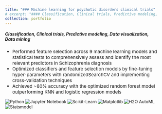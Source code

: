 ```yaml
---
title: "### Machine learning for psychotic disorders clinical trials"
# excerpt: "#### Classification, Clinical trials, Predictive modeling, Data visualization, Data mining<br/>"
collection: portfolio
---
```

<h5>Classification, Clinical trials, Predictive modeling, Data visualization, Data mining</h5>
<ul>
    <li style="font-size:15px">Performed feature selection across 9 machine learning models and statistical tests to comprehensively assess and identify the most relevant predictors in Schizophrenia diagnosis</li>
    <li style="font-size:15px">Optimized classifiers and feature selection models by fine-tuning hyper-parameters with randomizedSearchCV and implementing cross-validation techniques</li>
    <li style="font-size:15px">Achieved ~80% accuracy with the optimized random forest model outperforming KNN and logistic regression models</li>
</ul>

<p style="margin-top:10px">
    <img src="https://img.shields.io/badge/Python-green" alt="Python">
    <img src="https://img.shields.io/badge/Jupyter%20Notebook-orange" alt="Jupyter Notebook">
    <img src="https://img.shields.io/badge/Sklearn-purple" alt="Scikit-Learn">
    <img src="https://img.shields.io/badge/Matplotlib-violet" alt="Matplotlib">
    <img src="https://img.shields.io/badge/H2O%20AutoML-blue" alt="H2O AutoML">
    <img src="https://img.shields.io/badge/Statsmodel-grey" alt="Statsmodel">
</p>